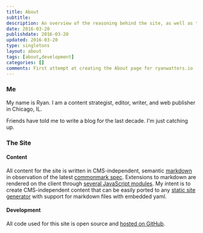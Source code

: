 ```yaml
---
title: About
subtitle:
description: An overview of the reasoning behind the site, as well as the development and design specifications for ryanwatters.io.
date: 2016-03-20
publishdate: 2016-03-20
updated: 2016-03-20
type: singletons
layout: about
tags: [about,development]
categories: []
comments: First attempt at creating the About page for ryanwatters.io
---
```


### Me

My name is Ryan. I am a content strategist, editor, writer, and web publisher in Chicago, IL.

Friends have told me to write a blog for the last decade. I'm just catching up.

### The Site

#### Content

All content for the site is written in CMS-independent, semantic [markdown](https://daringfireball.net/projects/markdown/) in observation of the latest [commonmark spec](http://spec.commonmark.org/). Extensions to markdown are rendered on the client through [several JavaScript modules](https://github.com/rdwatters/ryanwattersme/tree/master/assets/js/modules). My intent is to create CMS-independent content that can be easily ported to any [static site generator](https://www.staticgen.com/) with support for markdown files with embedded yaml.

#### Development

All code used for this site is open source and [hosted on GitHub](https://www.github.com/rdwatters/ryanwattersme).



